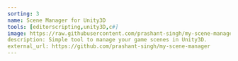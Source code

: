 ```yaml
---
sorting: 3
name: Scene Manager for Unity3D
tools: [editorscripting,unity3D,c#]
image: https://raw.githubusercontent.com/prashant-singh/my-scene-manager/master/screenshot1.png
description: Simple tool to manage your game scenes in Unity3D.
external_url: https://github.com/prashant-singh/my-scene-manager
---
```

